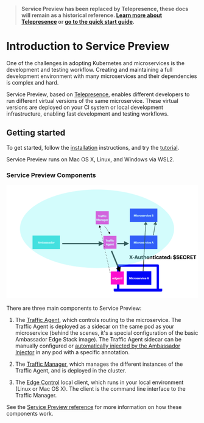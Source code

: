 > **Service Preview has been replaced by Telepresence, these docs will remain as a historical reference. [Learn more about Telepresence](../../../../telepresence/faqs) or [go to the quick start guide](../../../../telepresence/quick-start/).**

# Introduction to Service Preview

One of the challenges in adopting Kubernetes and microservices is the development and testing workflow. Creating and maintaining a full development environment with many microservices and their dependencies is complex and hard.

Service Preview, based on [Telepresence](https://www.telepresence.io), enables different developers to run different virtual versions of the same microservice. These virtual versions are deployed on your CI system or local development infrastructure, enabling fast development and testing workflows.

## Getting started

To get started, follow the [installation](service-preview-install) instructions, and try the [tutorial](service-preview-tutorial).

Service Preview runs on Mac OS X, Linux, and Windows via WSL2.

### Service Preview Components

![Preview](../../../images/service-preview.png)

There are three main components to Service Preview:

1. The [Traffic Agent](service-preview-reference#traffic-agent), which controls routing to the microservice. The Traffic Agent is deployed as a sidecar on the same pod as your microservice (behind the scenes, it's a special configuration of the basic Ambassador Edge Stack image). The Traffic Agent sidecar can be manually configured or [automatically injected by the Ambassador Injector](service-preview-reference#automatic-traffic-agent-sidecar-injection-with-ambassador-injector) in any pod with a specific annotation.

2. The [Traffic Manager](service-preview-reference#traffic-manager), which manages the different instances of the Traffic Agent, and is deployed in the cluster.

3. The [Edge Control](edge-control) local client, which runs in your local environment (Linux or Mac OS X). The client is the command line interface to the Traffic Manager.

See the [Service Preview reference](service-preview-reference) for more information on how these components work.

